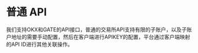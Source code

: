 # 普通 API

我们支持OKX和GATE的API接口，普通的交易所API支持有限的子账户，以及子账户地址的需要手动配置，然后在客户端进行APIKEY的配置，平台通过客户端映射的API ID进行其他关联操作。
